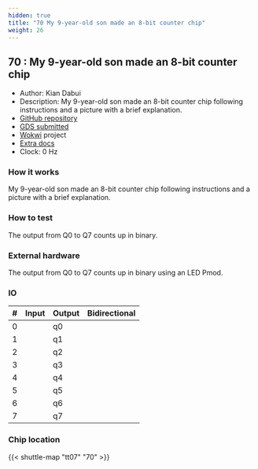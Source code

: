 ```yaml
---
hidden: true
title: "70 My 9-year-old son made an 8-bit counter chip"
weight: 26
---
```


## 70 : My 9-year-old son made an 8-bit counter chip

* Author: Kian Dabui
* Description: My 9-year-old son made an 8-bit counter chip following instructions and a picture with a brief explanation.
* [GitHub repository](https://github.com/splinedrive/tt07-kian-binary-8bcounterby8yrs)
* [GDS submitted](https://github.com/splinedrive/tt07-kian-binary-8bcounterby8yrs/actions/runs/9330001799)
* [Wokwi](https://wokwi.com/projects/399488550855755777) project
* [Extra docs]()
* Clock: 0 Hz

<!---

This file is used to generate your project datasheet. Please fill in the information below and delete any unused
sections.

You can also include images in this folder and reference them in the markdown. Each image must be less than
512 kb in size, and the combined size of all images must be less than 1 MB.
-->


### How it works

My 9-year-old son made an 8-bit counter chip following instructions and a picture with a brief explanation.

### How to test

The output from Q0 to Q7 counts up in binary.

### External hardware

The output from Q0 to Q7 counts up in binary using an LED Pmod.


### IO

| #             | Input    | Output   | Bidirectional   |
| ------------- | -------- | -------- | --------------- |
| 0 |   | q0  |         |
| 1 |   | q1  |         |
| 2 |   | q2  |         |
| 3 |   | q3  |         |
| 4 |   | q4  |         |
| 5 |   | q5  |         |
| 6 |   | q6  |         |
| 7 |   | q7  |         |


### Chip location

{{< shuttle-map "tt07" "70" >}}
